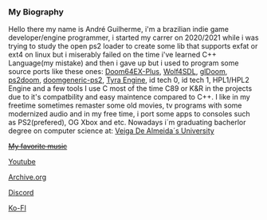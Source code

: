 ### My Biography 
Hello there my name is André Guilherme, i'm a brazilian indie game developer/engine programmer, i
started my carrer on 2020/2021 while i was trying to study the open ps2 loader 
to create some lib that supports exfat or ext4 on linux but i miserably failed
on the time i've learned C++ Language(my mistake) and then
i gave up but i used to program some source ports like these ones:
[Doom64EX-Plus](https://github.com/atsb/Doom64EX-Plus),
[Wolf4SDL](https://github.com/Doom-modding-and-etc/Wolf4SDL),
[glDoom](https://github.com/atsb/glDoom),
[ps2doom](https://github.com/Doom-modding-and-etc/ps2doom),
[doomgeneric-ps2](https://github.com/Arawn-Davies/doomgeneric-ps2),
[Tyra Engine](https://github.com/h4570/tyra), 
id tech 0, id tech 1, HPL1/HPL2 Engine and a few tools
I use C most of the time C89 or K&R in the projects due to it's compatbility 
and easy maintence compared to C++.
I like in my freetime sometimes remaster some old movies,
tv programs with some modernized audio and
in my free time, i port some apps to consoles such as
PS2(prefered), OG Xbox and etc.
Nowadays i´m graduating bacherlor degree on computer science at: [Veiga De Almeida´s University](https://uva.br/)

~~[My favorite music](https://youtu.be/bFvjR4bYj7Y)~~

[Youtube](https://youtube.com/@wolf3s567)

[Archive.org](https://archive.org/details/@andre_gamer)

[Discord](Wolf3s#6897)

[Ko-FI](https://ko-fi.com/wolf3s#paypalModal)
